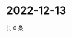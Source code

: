# 2022-12-13

共 0 条

<!-- BEGIN WEIBO -->
<!-- 最后更新时间 Tue Dec 13 2022 19:00:40 GMT+0800 (China Standard Time) -->

<!-- END WEIBO -->
